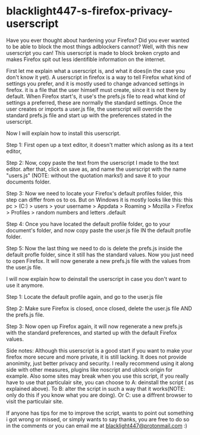# blacklight447-s-firefox-privacy-userscript
Have you ever thought about hardening your Firefox? 
Did you ever wanted to be able to block the most things adblockers cannot? Well, with this new userscript you can!
This userscript is made to block broken crypto and makes Firefox spit out less identifible information on the internet.


First let me explain what a userscript is, and what it does(in the case you don't know it yet).
A userscript in firefox is a way to tell Firefox what kind of settings you prefer, and it is mostly used to change advanced settings in firefox.
it is a file that the user himself must create, since it is not there by default.
When Firefox start's, it use's the prefs.js file to read what kind of settings a preferred, 
these are normally the standard settings.
Once the user creates or imports a user.js file, the userscript 
will override the standard prefs.js file and start up with the preferences stated in the userscript.

Now I will explain how to install this userscript.

Step 1: First open up a text editor, it doesn't matter which aslong as its a text editor,  

Step 2: Now, copy paste the text from the userscript I made to the text editor. 
        after that, click on save as, and name the userscript with the name "users.js" (NOTE: without the quotation marks!)
        and save it to your documents folder.

Step 3: Now we need to locate your Firefox's default profiles folder, this step can differ from os to os. 
        But on Windows it is mostly looks like this: 
        this pc > (C:) > users > your username > Appdata > Roaming > Mozilla > Firefox > Profiles > random numbers and letters .default

Step 4: Once you have located the default profile folder, go to your document's folder, 
        and now copy paste the user.js file IN the default profile folder.

Step 5: Now the last thing we need to do is delete the prefs.js inside the default profle folder, since it still has the standard values.
        Now you just need to open Firefox. It will now generate a new prefs.js file with the values from the user.js file.


I will now explain how to deinstall the userscript in case you don't want to use it anymore.

Step 1: Locate the default profile again, and go to the user.js file

Step 2: Make sure Firefox is closed, once closed, delete the user.js file AND the prefs.js file.

Step 3: Now open up Firefox again, it will now regenerate a new prefs.js with the standard preferences, 
        and started up with the default Firefox values.

Side notes:
Although this userscript is a good start if you want to make your firefox more secure and more private, it is still lacking.
It does not provide anonimity, just better privacy and security. I really recommend using it along side with other measures, 
plugins like noscript and ublock origin for example.
Also some sites may break when you use this script, if you really have to use that particulair site, you can choose to A: deinstall the script ( as explained above).
To B: alter the script in such a way that it works(NOTE: only do this if you know what you are doing).
Or C: use a diffrent browser to visit the particulair site.

If anyone has tips for me to improve the script, wants to point out something i got wrong or missed, or simply wants to say thanks,
you are free to do so in the comments or you can email me at blacklight447@protonmail.com :) 
